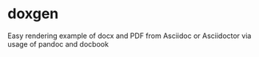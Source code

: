 # doxgen
Easy rendering example of docx and PDF from Asciidoc or Asciidoctor via usage of pandoc and docbook
